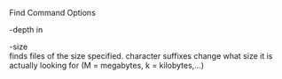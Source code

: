 Find Command Options

-depth
in

-size
<br> finds files of the size specified. character suffixes change what size it is actually looking for (M = megabytes, k = kilobytes,...)
